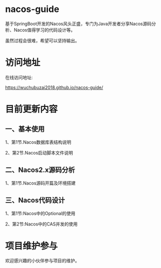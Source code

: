 # nacos-guide
基于SpringBoot开发的Nacos风头正盛，专门为Java开发者分享Nacos源码分析、Nacos值得学习的代码设计等。

虽然过程会很难，希望可以坚持输出。

# 访问地址
在线访问地址:

https://wuchubuzai2018.github.io/nacos-guide/

# 目前更新内容

## 一、基本使用

1、第1节.Nacos数据库表结构说明

2、第2节.Nacos启动脚本文件说明

##  二、Nacos2.x源码分析

1、第1节.Nacos源码开篇及环境搭建

## 三、Nacos代码设计

1、第1节:Nacos中的Optional的使用

2、第2节:Nacos中的CAS并发的使用

# 项目维护参与
欢迎感兴趣的小伙伴参与项目的维护。